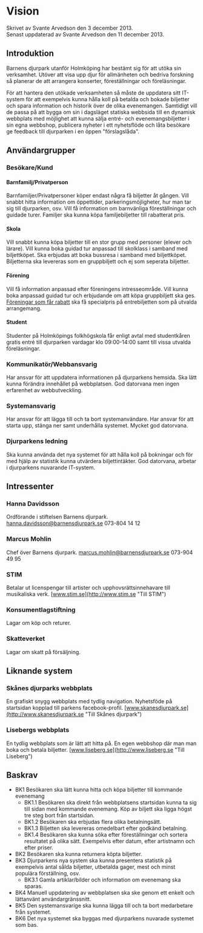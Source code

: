 # Vision
Skrivet av Svante Arvedson den 3 december 2013.      
Senast uppdaterad av Svante Arvedson den 11 december 2013.

## Introduktion
Barnens djurpark utanför Holmköping har bestämt sig för att utöka sin verksamhet. 
Utöver att visa upp djur för allmänheten och bedriva forskning så planerar de 
att arrangera konserter, föreställningar och föreläsningar.
   
För att hantera den utökade verksamheten så måste de uppdatera sitt IT-system 
för att exempelvis kunna hålla koll på betalda och bokade biljetter och spara 
information och historik över de olika evenemangen. Samtidigt vill de passa på 
att bygga om sin i dagsläget statiska webbsida till en dynamisk webbplats med 
möjlighet att kunna sälja entré- och evenemangsbiljetter i sin egna webbshop, 
publicera nyheter i ett nyhetsflöde och låta besökare ge feedback till 
djurparken i en öppen "förslagslåda".

## Användargrupper

### Besökare/Kund

#### Barnfamilj/Privatperson
Barnfamiljer/Privatpersoner köper endast några få biljetter åt gången. Vill 
snabbt hitta information om öppettider, parkeringsmöjligheter, hur man tar sig 
till djurparken, osv. Vill få information om barnvänliga föreställningar och 
guidade turer. Familjer ska kunna köpa familjebiljetter till rabatterat pris.

#### Skola
Vill snabbt kunna köpa biljetter till en stor grupp med personer (elever och 
lärare). Vill kunna boka guidad tur anpassad till skolklass i samband med 
biljettköpet. Ska erbjudas att boka bussresa i samband med biljettköpet. 
Biljetterna ska levereras som en gruppbiljett och ej som seperata biljetter. 

#### Förening
Vill få information anpassad efter föreningens intresseområde. Vill kunna boka 
anpassad guidad tur och erbjudande om att köpa gruppbiljett ska ges. 
[Föreningar som får rabatt](foreningar-som-far-rabatt.md) ska få specialpris på 
entrebiljetten som på utvalda arrangemang.

#### Student
Studenter på Holmköpings folkhögskola får enligt avtal med studentkåren gratis 
entré till djurparken vardagar klo 09:00-14:00 samt till vissa utvalda 
föreläsningar.

### Kommunikatör/Webbansvarig
Har ansvar för att uppdatera informationen på djurparkens hemsida. Ska lätt 
kunna förändra innehållet på webbplatsen. God datorvana men ingen erfarenhet av 
webbutveckling.

### Systemansvarig
Har ansvar för att lägga till och ta bort systemanvändare. Har ansvar för att 
starta upp, stänga ner samt underhålla systemet. Mycket god datorvana.

### Djurparkens ledning
Ska kunna använda det nya systemet för att hålla koll på bokningar och för med 
hjälp av statistik kunna utvärdera biljettintäkter. God datorvana, arbetar i 
djurparkens nuvarande IT-system.

## Intressenter

### Hanna Davidsson
Ordförande i stiftelsen Barnens djurpark. hanna.davidsson@barnensdjurpark.se 
073-804 14 12

### Marcus Mohlin
Chef över Barnens djurpark. marcus.mohlin@barnensdjurpark.se 073-904 49 95

### STIM
Betalar ut licenspengar till artister och upphovsrättsinnehavare till 
musikaliska verk. [www.stim.se](http://www.stim.se "Till STIM")

### Konsumentlagstiftning
Lagar om köp och returer.

### Skatteverket
Lagar om skatt på försäljning.

## Liknande system

### Skånes djurparks webbplats
En grafiskt snygg webbplats med tydlig navigation. Nyhetsföde på startsidan 
kopplad till parkens facebook-profil. 
[www.skanesdjurpark.se](http://www.skanesdjurpark.se "Till Skånes djurpark")

### Lisebergs webbplats
En tydlig webbplats som är lätt att hitta på. En egen webbshop där man man boka 
och betala biljetter. [www.liseberg.se](http://www.liseberg.se "Till Liseberg")

## Baskrav
* BK1 Besökaren ska lätt kunna hitta och köpa biljetter till kommande evenemang
    * BK1.1 Besökaren ska direkt från webbplatsens startsidan kunna ta sig till 
    sidan med kommande evenemang. Köp av biljett ska ligga högst tre steg bort 
    från startsidan.
    * BK1.2 Besökaren ska erbjudas flera olika betalningsätt.
    * BK1.3 Biljetten ska levereras omedelbart efter godkänd betalning.
	* BK1.4 Besökaren ska kunna söka efter föreställningar och sortera 
	resultatet på olika sätt. Exempelvis efter datum, efter artistnamn och efter 
    priser.
* BK2 Besökaren ska kunna returnera köpta biljetter.
* BK3 Djurparkens nya system ska kunna presentera statistik på exempelvis antal 
sålda biljetter, utbetalda gager, mest och minst populära förställning, osv.
    * BK3.1  Gamla artiklar/bilder och information om evenemang ska sparas.
* BK4 Manuell uppdatering av webbplatsen ska ske genom ett enkelt och lättanvänt 
användargränssnitt.
* BK5 Den systemansvarige ska kunna lägga till och ta bort medarbetare från systemet.
* BK6 Det nya systemet ska byggas med djurparkens nuvarade systemet som bas.